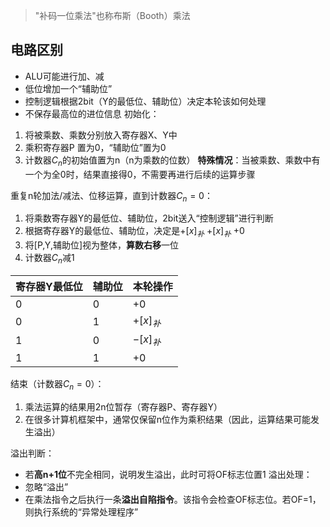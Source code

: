 > "补码一位乘法"也称布斯（Booth）乘法
## 电路区别
+ ALU可能进行加、减
+ 低位增加一个“辅助位”
+ 控制逻辑根据2bit（Y的最低位、辅助位）决定本轮该如何处理
+ 不保存最高位的进位信息
初始化：
1. 将被乘数、乘数分别放入寄存器X、Y中
2. 乘积寄存器P 置为0，“辅助位”置为0
3. 计数器$C_n$的初始值置为n（n为乘数的位数）
**特殊情况**：当被乘数、乘数中有一个为全0时，结果直接得0，不需要再进行后续的运算步骤

重复n轮加法/减法、位移运算，直到计数器$C_n=0$：
1. 将乘数寄存器Y的最低位、辅助位，2bit送入“控制逻辑”进行判断
2. 根据寄存器Y的最低位、辅助位，决定是$+[x]_补$ $+[x]_补$ +0
3. 将\[P,Y,辅助位]视为整体，**算数右移**一位
4. 计数器$C_n$减1

| 寄存器Y最低位 | 辅助位 | 本轮操作     |
| ------- | --- | -------- |
| 0       | 0   | +0       |
| 0       | 1   | $+[x]_补$ |
| 1       | 0   | $-[x]_补$ |
| 1       | 1   | +0       |

结束（计数器$C_n=0$）：
1. 乘法运算的结果用2n位暂存（寄存器P、寄存器Y）
2. 在很多计算机框架中，通常仅保留n位作为乘积结果（因此，运算结果可能发生溢出）

溢出判断：
+ 若**高n+1位**不完全相同，说明发生溢出，此时可将OF标志位置1
溢出处理：
+ 忽略“溢出”
+ 在乘法指令之后执行一条**溢出自陷指令**。该指令会检查OF标志位。若OF=1，则执行系统的“异常处理程序”